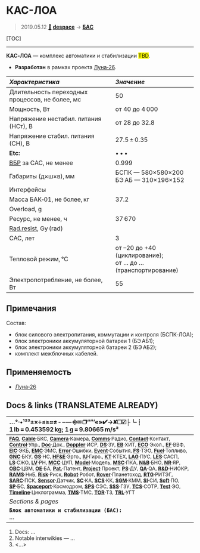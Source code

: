 # КАС-ЛОА
> 2019.05.12 **[🚀](../index/index.md) [despace](index.md)** → **[БАС](acuer.md)**

[TOC]

---

**КАС‑ЛОА** — комплекс автоматики и стабилизации <mark>TBD</mark>.
   - **Разработан** в рамках проекта [Луна‑26](луна_26.md).

<small>

|  *Характеристика*  |  *Значение*  |
|:--|:--|
| Длительность переходных процессов, не более, мс  |  50  |
| Мощность, Вт  | от 40 до 4 000  |
| Напряжение нестабил. питания (НСт), В  |  от 28 до 32.8  |
| Напряжение стабил. питания (СН), В  |  27.5 ± 0.35  |
|**Etc:**|• • •|
| [ВБР](rams.md) за САС, не менее  | 0.999  |
| Габариты (д×ш×в), мм  | БСПК — 580×580×200<br> БЭ АБ — 310×196×152  |
|Интерфейсы|    |
| Масса БАК‑01, не более, кг  | 37.2   |
|Overload, g|   |
| Ресурс, не менее, ч  | 37 670  |
|[Rad.resist](ion_rad.md), Gy (rad)|    |
| САС, лет  |  3  |
| Тепловой режим, ℃  |от –20 до +40 (циклирование);<br> от … до … (транспортирование)  |
| Электропотребление, не более, Вт  |  55  |

</small>



<p style="page-break-after:always"> </p>

## Примечания
Состав:

   - блок силового электропитания, коммутации и контроля (БСПК‑ЛОА);
   - блок электроники аккумуляторной батареи 1 (БЭ АБ1);
   - блок электроники аккумуляторной батареи 2 (БЭ АБ2);
   - комплект межблочных кабелей.



## Применяемость
   - [Луна‑26](луна_26.md)



<p style="page-break-after:always"> </p>

## Docs & links (TRANSLATEME ALREADY)
|…°·•¹²³±×÷≤≥≈≠ ‑ −— ⎆✉ ❐“”’«»✔→✘☐☑├┕┆ 1 lb = 0.453592 kg; 1 g = 9.80665 m/s²|
|:--|
|<small>**[FAQ](faq.md)**, **[Cable](cable.md)**·БКС, **[Camera](camera.md)**·Камера, **[Comms](comms.md)**·Радио, **[Contact](contact.md)**·Контакт, **[Control](control.md)**·Упр., **[Doc](doc.md)**·Док., **[Doppler](doppler.md)**·ИСР, **[DS](ds.md)**·ЗУ, **[EB](eb.md)**·ХИТ, **[ECO](ecology.md)**·Экол., **[EF](ef.md)**·ВВФ, **[ElC](elc.md)**·ЭКБ, **[EMC](emc.md)**·ЭМС, **[Error](error.md)**·Ошибки, **[Event](event.md)**·События, **[FS](fs.md)**·ТЭО, **[Fuel](fuel.md)**·Топливо, **[GNC](gnc.md)**·БКУ, **[GS](scs.md)**·НС, **[HF&E](hfe.md)**·Эрго., **[IU](iu.md)**·Гиро., **[KT](kt.md)**·КТЕХ, **[LAG](lag.md)**·ПУC, **[LES](les.md)**·САСП, **[LS](ls.md)**·СЖО, **[LV](lv.md)**·РН, **[MCC](mcc.md)**·ЦУП, **[Model](model.md)**·Модель, **[MSC](sc.md)**·ПКА, **[N&B](nnb.md)**·БНО, **[NR](nr.md)**·ЯР, **[OBC](obc.md)**·ЦВМ, **[OE](oe.md)**·БА, **[Pat.](патент.md)**·Патент, **[Project](project.md)**·Проект, **[PS](ps.md)**·ДУ, **[QA](quality.md)**·QA, **[R&D](rnd.md)**·НИОКР, **[RAMS](rams.md)**·НиБ, **[Risk](risk.md)**·Риск, **[Robot](robotics.md)**·Робот, **[Rover](rover.md)**·Планетоход, **[RTG](rtg.md)**·РИТЭГ, **[SARC](sarc.md)**·ПСК, **[Sensor](sensor.md)**·Датчик, **[SC](sc.md)**·КА, **[SCS](scs.md)**·КК, **[SGM](sgm.md)**·КММ, **[SI](si.md)**·СИ, **[Soft](soft.md)**·ПО, **[SP](sp.md)**·БС, **[Spaceport](spaceport.md)**·Космодром, **[SPS](sps.md)**·СЭС, **[SSS](sss.md)**·ГЗУ, **[TCS](tcs.md)**·СОТР, **[Test](test.md)**·ЭО, **[Timeline](timeline.md)**·Циклограмма, **[TMS](tms.md)**·ТМС, **[TOR](tor.md)**·ТЗ, **[TRL](trl.md)**·УГТ</small>|
|*Sections & pages*|
|**`Блок автоматики и стабилизации (БАС):`**<br> … |

   1. Docs: …
   1. Notable interwikies — …
   1. <…>
